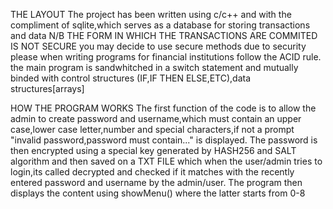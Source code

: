 THE LAYOUT 
The project has been written using c/c++ and with the compliment of sqlite,which serves as a database for storing transactions and data N/B THE FORM IN WHICH THE TRANSACTIONS ARE COMMITED IS NOT SECURE you may decide to use secure methods due to security please when writing programs for financial institutions follow the ACID rule.
the main program is sandwhitched in a switch statement and mutually binded with control structures (IF,IF THEN ELSE,ETC),data structures[arrays]

HOW THE PROGRAM WORKS 
The first function of the code is to allow the admin to create password and username,which must contain an upper case,lower case letter,number and special characters,if not a prompt "invalid password,password must contain..." is displayed.
The password is then encrypted using a special key generated by HASH256 and SALT algorithm and then saved on a TXT FILE which when the user/admin tries to login,its called decrypted and checked if it matches with the recently entered password and username by the admin/user.
The program then displays the content using showMenu() where the latter starts from 0-8 
